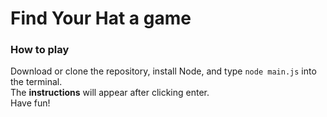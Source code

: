 # Find Your Hat a game

### How to play
Download or clone the repository, install Node, and type `node main.js` into the terminal.  
The **instructions** will appear after clicking enter.  
Have fun!
